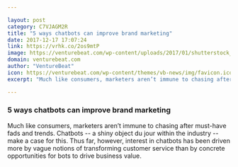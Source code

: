 ```yaml
---

layout: post
category: C7VJAGM2R
title: "5 ways chatbots can improve brand marketing"
date: 2017-12-17 17:07:24
link: https://vrhk.co/2os9mtP
image: https://venturebeat.com/wp-content/uploads/2017/01/shutterstock_497580448.jpg?fit=780%2C503&strip=all
domain: venturebeat.com
author: "VentureBeat"
icon: https://venturebeat.com/wp-content/themes/vb-news/img/favicon.ico
excerpt: "Much like consumers, marketers aren’t immune to chasing after must-have fads and trends. Chatbots -- a shiny object du jour within the industry -- make a case for this. Thus far, however, interest in chatbots has been driven more by vague notions of transforming customer service than by concrete opportunities for bots to drive business value."

---
```


### 5 ways chatbots can improve brand marketing

Much like consumers, marketers aren’t immune to chasing after must-have fads and trends. Chatbots -- a shiny object du jour within the industry -- make a case for this. Thus far, however, interest in chatbots has been driven more by vague notions of transforming customer service than by concrete opportunities for bots to drive business value.